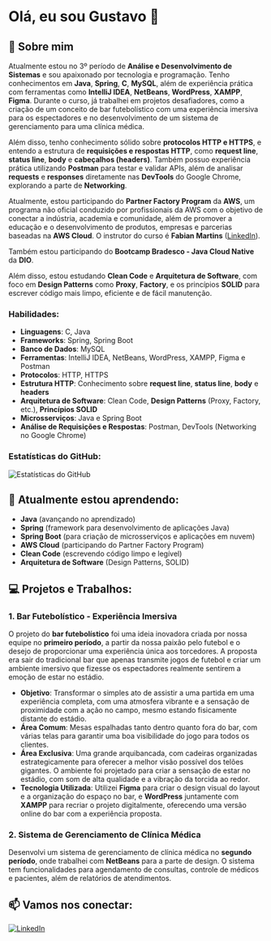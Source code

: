 # Olá, eu sou Gustavo 👋

## 🚀 Sobre mim
Atualmente estou no 3º período de **Análise e Desenvolvimento de Sistemas** e sou apaixonado por tecnologia e programação. Tenho conhecimentos em **Java**, **Spring**, **C**, **MySQL**, além de experiência prática com ferramentas como **IntelliJ IDEA**, **NetBeans**, **WordPress**, **XAMPP**, **Figma**. Durante o curso, já trabalhei em projetos desafiadores, como a criação de um conceito de bar futebolístico com uma experiência imersiva para os espectadores e no desenvolvimento de um sistema de gerenciamento para uma clínica médica.

Além disso, tenho conhecimento sólido sobre **protocolos HTTP e HTTPS**, e entendo a estrutura de **requisições e respostas HTTP**, como **request line**, **status line**, **body** e **cabeçalhos (headers)**. Também possuo experiência prática utilizando **Postman** para testar e validar APIs, além de analisar **requests** e **responses** diretamente nas **DevTools** do Google Chrome, explorando a parte de **Networking**.

Atualmente, estou participando do **Partner Factory Program** da **AWS**, um programa não oficial conduzido por profissionais da AWS com o objetivo de conectar a indústria, academia e comunidade, além de promover a educação e o desenvolvimento de produtos, empresas e parcerias baseadas na **AWS Cloud**. O instrutor do curso é **Fabian Martins** ([LinkedIn](https://www.linkedin.com/in/fabianmartinssilva/)).

Também estou participando do **Bootcamp Bradesco - Java Cloud Native** da **DIO**.

Além disso, estou estudando **Clean Code** e **Arquitetura de Software**, com foco em **Design Patterns** como **Proxy**, **Factory**, e os princípios **SOLID** para escrever código mais limpo, eficiente e de fácil manutenção.

### Habilidades:
- **Linguagens**: C, Java
- **Frameworks**: Spring, Spring Boot
- **Banco de Dados**: MySQL
- **Ferramentas**: IntelliJ IDEA, NetBeans, WordPress, XAMPP, Figma e Postman
- **Protocolos**: HTTP, HTTPS
- **Estrutura HTTP**: Conhecimento sobre **request line**, **status line**, **body** e **headers**
- **Arquitetura de Software**: Clean Code, **Design Patterns** (Proxy, Factory, etc.), **Princípios SOLID**
- **Microsserviços**: Java e Spring Boot
- **Análise de Requisições e Respostas**: Postman, DevTools (Networking no Google Chrome)

### Estatísticas do GitHub:
![Estatísticas do GitHub](https://github-readme-stats.vercel.app/api?username=gusty22&show_icons=true&hide_title=true&count_private=true&hide=prs)

## 🌱 Atualmente estou aprendendo:
- **Java** (avançando no aprendizado)
- **Spring** (framework para desenvolvimento de aplicações Java)
- **Spring Boot** (para criação de microsserviços e aplicações em nuvem)
- **AWS Cloud** (participando do Partner Factory Program)
- **Clean Code** (escrevendo código limpo e legível)
- **Arquitetura de Software** (Design Patterns, SOLID)

## 💻 Projetos e Trabalhos:

### 1. **Bar Futebolístico - Experiência Imersiva**
O projeto do **bar futebolístico** foi uma ideia inovadora criada por nossa equipe no **primeiro período**, a partir da nossa paixão pelo futebol e o desejo de proporcionar uma experiência única aos torcedores. A proposta era sair do tradicional bar que apenas transmite jogos de futebol e criar um ambiente imersivo que fizesse os espectadores realmente sentirem a emoção de estar no estádio.

- **Objetivo**: Transformar o simples ato de assistir a uma partida em uma experiência completa, com uma atmosfera vibrante e a sensação de proximidade com a ação no campo, mesmo estando fisicamente distante do estádio.
- **Área Comum**: Mesas espalhadas tanto dentro quanto fora do bar, com várias telas para garantir uma boa visibilidade do jogo para todos os clientes.
- **Área Exclusiva**: Uma grande arquibancada, com cadeiras organizadas estrategicamente para oferecer a melhor visão possível dos telões gigantes. O ambiente foi projetado para criar a sensação de estar no estádio, com som de alta qualidade e a vibração da torcida ao redor.
- **Tecnologia Utilizada**: Utilizei **Figma** para criar o design visual do layout e a organização do espaço no bar, e **WordPress** juntamente com **XAMPP** para recriar o projeto digitalmente, oferecendo uma versão online do bar com a experiência proposta.

### 2. **Sistema de Gerenciamento de Clínica Médica**
Desenvolvi um sistema de gerenciamento de clínica médica no **segundo período**, onde trabalhei com **NetBeans** para a parte de design. O sistema tem funcionalidades para agendamento de consultas, controle de médicos e pacientes, além de relatórios de atendimentos.

## 📫 Vamos nos conectar:
[![LinkedIn](https://img.shields.io/badge/LinkedIn-0077B5?style=for-the-badge&logo=linkedin&logoColor=white)](https://www.linkedin.com/in/gustavo-henrique-vieira-338a19357)

